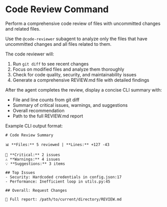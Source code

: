 # Code Review Command

Perform a comprehensive code review of files with uncommitted changes and related files.

Use the `@code-reviewer` subagent to analyze only the files that have uncommitted changes and all files related to them.

The code reviewer will:
1. Run `git diff` to see recent changes
2. Focus on modified files and analyze them thoroughly  
3. Check for code quality, security, and maintainability issues
4. Generate a comprehensive REVIEW.md file with detailed findings

After the agent completes the review, display a concise CLI summary with:
- File and line counts from git diff
- Summary of critical issues, warnings, and suggestions
- Overall recommendation
- Path to the full REVIEW.md report

Example CLI output format:
```
# Code Review Summary

📊 **Files:** 5 reviewed | **Lines:** +127 -43

🚨 **Critical:** 2 issues
⚠️ **Warnings:** 4 issues  
💡 **Suggestions:** 3 items

## Top Issues
- Security: Hardcoded credentials in config.json:17
- Performance: Inefficient loop in utils.py:45

## Overall: Request Changes

📄 Full report: /path/to/current/directory/REVIEW.md
```